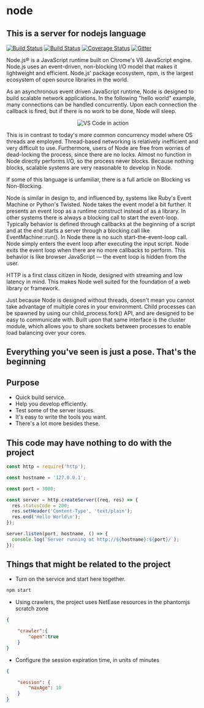 # node

## This is a server for nodejs language

[![Build Status](https://travis-ci.org/Microsoft/vscode.svg?branch=master)](https://travis-ci.org/Microsoft/vscode)
[![Build Status](https://ci.appveyor.com/api/projects/status/vuhlhg80tj3e2a0l/branch/master?svg=true)](https://ci.appveyor.com/project/VSCode/vscode)
[![Coverage Status](https://img.shields.io/coveralls/Microsoft/vscode/master.svg)](https://coveralls.io/github/Microsoft/vscode?branch=master)
[![Gitter](https://img.shields.io/badge/chat-on%20gitter-blue.svg)](https://gitter.im/Microsoft/vscode)

Node.js® is a JavaScript runtime built on Chrome's V8 JavaScript engine. Node.js uses an event-driven, non-blocking I/O model that makes it lightweight and efficient. Node.js' package ecosystem, npm, is the largest ecosystem of open source libraries in the world.


As an asynchronous event driven JavaScript runtime, Node is designed to build scalable network applications. In the following "hello world" example, many connections can be handled concurrently. Upon each connection the callback is fired, but if there is no work to be done, Node will sleep.

<p align="center">
  <img alt="VS Code in action" src="https://cloud.githubusercontent.com/assets/11839736/16642200/6624dde0-43bd-11e6-8595-c81885ba0dc2.png">
</p>

This is in contrast to today's more common concurrency model where OS threads are employed. Thread-based networking is relatively inefficient and very difficult to use. Furthermore, users of Node are free from worries of dead-locking the process, since there are no locks. Almost no function in Node directly performs I/O, so the process never blocks. Because nothing blocks, scalable systems are very reasonable to develop in Node.

If some of this language is unfamiliar, there is a full article on Blocking vs Non-Blocking.

Node is similar in design to, and influenced by, systems like Ruby's Event Machine or Python's Twisted. Node takes the event model a bit further. It presents an event loop as a runtime construct instead of as a library. In other systems there is always a blocking call to start the event-loop. Typically behavior is defined through callbacks at the beginning of a script and at the end starts a server through a blocking call like EventMachine::run(). In Node there is no such start-the-event-loop call. Node simply enters the event loop after executing the input script. Node exits the event loop when there are no more callbacks to perform. This behavior is like browser JavaScript — the event loop is hidden from the user.

HTTP is a first class citizen in Node, designed with streaming and low latency in mind. This makes Node well suited for the foundation of a web library or framework.

Just because Node is designed without threads, doesn't mean you cannot take advantage of multiple cores in your environment. Child processes can be spawned by using our child_process.fork() API, and are designed to be easy to communicate with. Built upon that same interface is the cluster module, which allows you to share sockets between processes to enable load balancing over your cores.

## Everything you've seen is just a pose. That's the beginning

## Purpose

* Quick build service.
* Help you develop efficiently.
* Test some of the server issues.
* It's easy to write the tools you want.
* There's a lot more besides these.

## This code may have nothing to do with the project

```javascript
const http = require('http');

const hostname = '127.0.0.1';

const port = 3000;

const server = http.createServer((req, res) => {
  res.statusCode = 200;
  res.setHeader('Content-Type', 'text/plain');
  res.end('Hello World\n');
});

server.listen(port, hostname, () => {
  console.log(`Server running at http://${hostname}:${port}/`);
});

```
## Things that might be related to the project
* Turn on the service and start here together.
```javascript
npm start
````
* Using crawlers, the project uses NetEase resources in the phantomjs scratch zone
```JSON
{

    "crawler":{
        "open":true
    }
}
````
* Configure the session expiration time, in units of minutes
```JSON
{

    "session": {
        "maxAge": 10
    }
}
````

